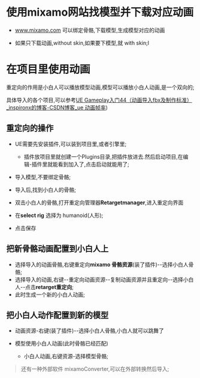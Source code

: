 # 使用mixamo网站找模型并下载对应动画

- www.mixamo.com 可以绑定骨骼,下载模型,生成模型对应的动画

- 如果只下载动画,without skin,如果要下模型,就 with skin;l



# 在项目里使用动画

重定向的作用是小白人可以播放模型动画,模型可以播放小白人动画,是一个双向的;

具体导入的各个项目,可以参考[UE Gameplay入门44（动画导入fbx及制作标准）_inspironx的博客-CSDN博客_ue 动画帧率](https://blog.csdn.net/unity3d_xyz/article/details/122924941))

## 重定向的操作

- UE需要先安装插件,可以装到项目里,或者引擎里;

  - 插件放项目里就创建一个Plugins目录,把插件放进去.然后启动项目,在编辑-插件里就能看到加入了,点击启动就能用了;

- 导入模型,不要绑定骨骼;

- 导入后,找到小白人的骨骼;

- 双击小白人的骨骼,打开重定向管理器**Retargetmanager**,进入重定向界面

- 在**select rig** 选择为  humanoid(人形);

- 点击保存



## 把新骨骼动画配置到小白人上

- 选择导入的动画骨骼,右键重定向**mixamo 骨骼资源**(装了插件)--选择小白人骨骼;
- 选择导入的动画,右键--重定向动画资源--复制动画资源并且重定向--选择小白人--点击**retarget重定向**;
- 此时生成一个新的小白人动画;



## 把小白人动作配置到新的模型

- 动画资源-右键(装了插件)--选择小白人骨骼,小白人就可以跳舞了

- 模型使用小白人动画(此时骨骼已经匹配)

  - 小白人动画,右键资源-选择模型骨骼;

> 还有一种外部软件  mixamoConverter,可以在外部转换然后导入;